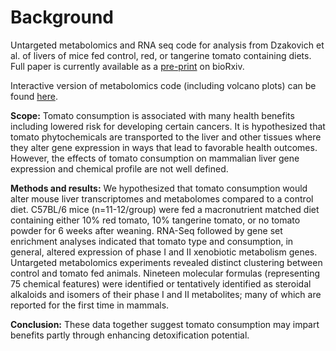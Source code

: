# Background
Untargeted metabolomics and RNA seq code for analysis from Dzakovich et al. of livers of mice fed control, red, or tangerine tomato containing diets. Full paper is currently available as a [pre-print](https://www.biorxiv.org/content/10.1101/2023.04.18.536606v1) on bioRxiv.

Interactive version of metabolomics code (including volcano plots) can be found [here](https://cooperstonelab.github.io/tomato-liver-omics/).

**Scope:** Tomato consumption is associated with many health benefits including lowered risk for developing certain cancers. It is hypothesized that tomato phytochemicals are transported to the liver and other tissues where they alter gene expression in ways that lead to favorable health outcomes. However, the effects of tomato consumption on mammalian liver gene expression and chemical profile are not well defined.

**Methods and results:** We hypothesized that tomato consumption would alter mouse liver transcriptomes and metabolomes compared to a control diet. C57BL/6 mice (n=11-12/group) were fed a macronutrient matched diet containing either 10% red tomato, 10% tangerine tomato, or no tomato powder for 6 weeks after weaning. RNA-Seq followed by gene set enrichment analyses indicated that tomato type and consumption, in general, altered expression of phase I and II xenobiotic metabolism genes. Untargeted metabolomics experiments revealed distinct clustering between control and tomato fed animals. Nineteen molecular formulas (representing 75 chemical features) were identified or tentatively identified as steroidal alkaloids and isomers of their phase I and II metabolites; many of which are reported for the first time in mammals.

**Conclusion:** These data together suggest tomato consumption may impart benefits partly through enhancing detoxification potential.
